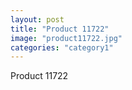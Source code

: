 ```yaml
---
layout: post
title: "Product 11722"
image: "product11722.jpg"
categories: "category1"
---
```

Product 11722
